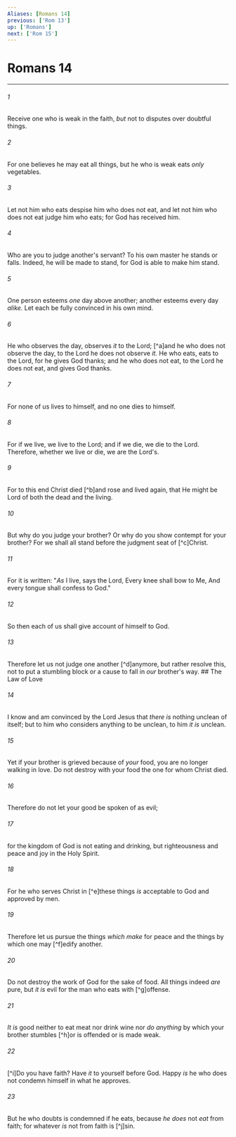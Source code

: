```yaml
---
Aliases: [Romans 14]
previous: ['Rom 13']
up: ['Romans']
next: ['Rom 15']
---
```

# Romans 14

***


###### 1 
Receive one who is weak in the faith, _but_ not to disputes over doubtful things. 

###### 2 
For one believes he may eat all things, but he who is weak eats _only_ vegetables. 

###### 3 
Let not him who eats despise him who does not eat, and let not him who does not eat judge him who eats; for God has received him. 

###### 4 
Who are you to judge another's servant? To his own master he stands or falls. Indeed, he will be made to stand, for God is able to make him stand. 

###### 5 
One person esteems _one_ day above another; another esteems every day _alike._ Let each be fully convinced in his own mind. 

###### 6 
He who observes the day, observes _it_ to the Lord; [^a]and he who does not observe the day, to the Lord he does not observe _it._ He who eats, eats to the Lord, for he gives God thanks; and he who does not eat, to the Lord he does not eat, and gives God thanks. 

###### 7 
For none of us lives to himself, and no one dies to himself. 

###### 8 
For if we live, we live to the Lord; and if we die, we die to the Lord. Therefore, whether we live or die, we are the Lord's. 

###### 9 
For to this end Christ died [^b]and rose and lived again, that He might be Lord of both the dead and the living. 

###### 10 
But why do you judge your brother? Or why do you show contempt for your brother? For we shall all stand before the judgment seat of [^c]Christ. 

###### 11 
For it is written: "_As_ I live, says the Lord, Every knee shall bow to Me, And every tongue shall confess to God." 

###### 12 
So then each of us shall give account of himself to God. 

###### 13 
Therefore let us not judge one another [^d]anymore, but rather resolve this, not to put a stumbling block or a cause to fall in _our_ brother's way. ## The Law of Love 

###### 14 
I know and am convinced by the Lord Jesus that _there is_ nothing unclean of itself; but to him who considers anything to be unclean, to him _it is_ unclean. 

###### 15 
Yet if your brother is grieved because of _your_ food, you are no longer walking in love. Do not destroy with your food the one for whom Christ died. 

###### 16 
Therefore do not let your good be spoken of as evil; 

###### 17 
for the kingdom of God is not eating and drinking, but righteousness and peace and joy in the Holy Spirit. 

###### 18 
For he who serves Christ in [^e]these things _is_ acceptable to God and approved by men. 

###### 19 
Therefore let us pursue the things _which make_ for peace and the things by which one may [^f]edify another. 

###### 20 
Do not destroy the work of God for the sake of food. All things indeed _are_ pure, but _it is_ evil for the man who eats with [^g]offense. 

###### 21 
_It is_ good neither to eat meat nor drink wine nor _do anything_ by which your brother stumbles [^h]or is offended or is made weak. 

###### 22 
[^i]Do you have faith? Have _it_ to yourself before God. Happy _is_ he who does not condemn himself in what he approves. 

###### 23 
But he who doubts is condemned if he eats, because _he does_ not _eat_ from faith; for whatever _is_ not from faith is [^j]sin.
